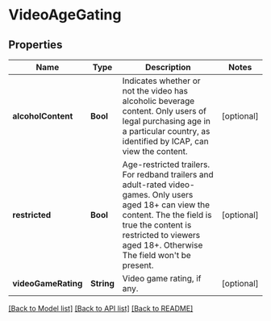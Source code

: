 # VideoAgeGating

## Properties
Name | Type | Description | Notes
------------ | ------------- | ------------- | -------------
**alcoholContent** | **Bool** | Indicates whether or not the video has alcoholic beverage content. Only users of legal purchasing age in a particular country, as identified by ICAP, can view the content. | [optional] 
**restricted** | **Bool** | Age-restricted trailers. For redband trailers and adult-rated video-games. Only users aged 18+ can view the content. The the field is true the content is restricted to viewers aged 18+. Otherwise The field won&#39;t be present. | [optional] 
**videoGameRating** | **String** | Video game rating, if any. | [optional] 

[[Back to Model list]](../README.md#documentation-for-models) [[Back to API list]](../README.md#documentation-for-api-endpoints) [[Back to README]](../README.md)


